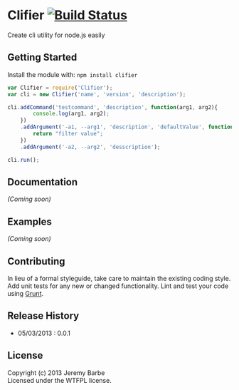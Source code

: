 # Clifier [![Build Status](https://secure.travis-ci.org/CapMousse/Clifier.png?branch=master)](http://travis-ci.org/CapMousse/Clifier)

Create cli utility for node.js easily

## Getting Started
Install the module with: `npm install clifier`

```javascript
var Clifier = require('Clifier');
var cli = new Clifier('name', 'version', 'description');

cli.addCommand('testcommand', 'description', function(arg1, arg2){
        console.log(arg1, arg2);
    })
    .addArgument('-a1, --arg1', 'description', 'defaultValue', function(value){
        return "filter value";
    })
    .addArgument('-a2, --arg2', 'desscription');

cli.run();
```

## Documentation
_(Coming soon)_

## Examples
_(Coming soon)_

## Contributing
In lieu of a formal styleguide, take care to maintain the existing coding style. Add unit tests for any new or changed functionality. Lint and test your code using [Grunt](http://gruntjs.com/).

## Release History
- 05/03/2013 : 0.0.1

## License
Copyright (c) 2013 Jeremy Barbe  
Licensed under the WTFPL license.
